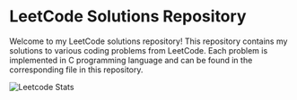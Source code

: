 # LeetCode Solutions Repository

Welcome to my LeetCode solutions repository! This repository contains my solutions to various coding problems from LeetCode. Each problem is implemented in C programming language and can be found in the corresponding file in this repository.

![Leetcode Stats](https://leetcard.jacoblin.cool/tomosnelli)